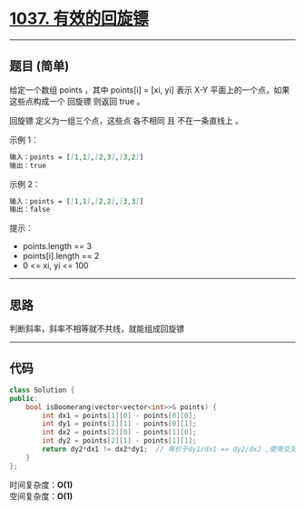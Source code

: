 # [1037. 有效的回旋镖](https://leetcode.cn/problems/valid-boomerang/description/)

---

## 题目 (简单)

给定一个数组 points ，其中 points[i] = [xi, yi] 表示 X-Y 平面上的一个点，如果这些点构成一个 回旋镖 则返回 true 。  

回旋镖 定义为一组三个点，这些点 各不相同 且 不在一条直线上 。  

示例 1：  

```markdown
输入：points = [[1,1],[2,3],[3,2]]
输出：true
```

示例 2：  

```markdown
输入：points = [[1,1],[2,2],[3,3]]
输出：false
```

提示：  

- points.length == 3
- points[i].length == 2
- 0 <= xi, yi <= 100

---

## 思路

判断斜率，斜率不相等就不共线，就能组成回旋镖

---

## 代码

```C++
class Solution {
public:
    bool isBoomerang(vector<vector<int>>& points) {
        int dx1 = points[1][0] - points[0][0];
        int dy1 = points[1][1] - points[0][1];
        int dx2 = points[2][0] - points[1][0];
        int dy2 = points[2][1] - points[1][1];
        return dy2*dx1 != dx2*dy1;  // 等价于dy1/dx1 == dy2/dx2 ,使用交叉相乘不用考虑分母为0
    }
};
```

时间复杂度：**O(1)**  
空间复杂度：**O(1)**
